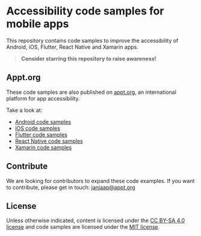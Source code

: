 # Accessibility code samples for mobile apps

This repository contains code samples to improve the accessibility of Android, iOS, Flutter, React Native and Xamarin apps.

> **Consider starring this repository to raise awareness!**

## Appt.org

These code samples are also published on [appt.org](https://appt.org), an international platform for app accessibility.

Take a look at:

- [Android code samples](https://appt.org/en/docs/android/samples)
- [iOS code samples](https://appt.org/en/docs/ios/samples)
- [Flutter code samples](https://appt.org/en/docs/flutter/samples)
- [React Native code samples](https://appt.org/en/docs/react-native/samples)
- [Xamarin code samples](https://appt.org/en/docs/xamarin/samples)

## Contribute

We are looking for contributors to expand these code examples. If you want to contribute, please get in touch: [janjaap@appt.org](mailto:janjaap@appt.org)

## License

Unless otherwise indicated, content is licensed under the [CC BY-SA 4.0 license](./LICENSE.md) and code samples are licensed under the [MIT license](./LICENSE.md).
